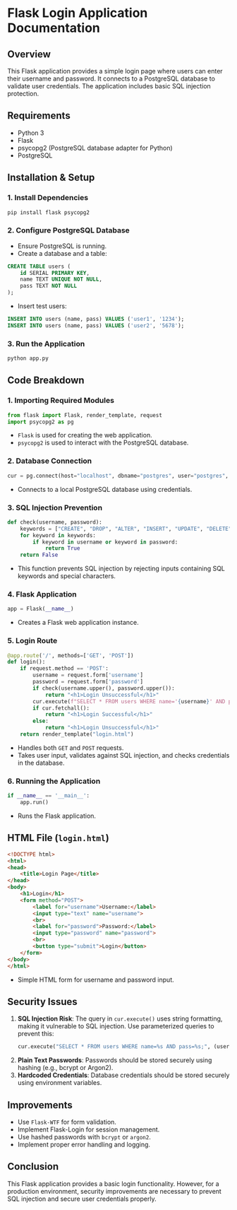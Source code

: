 # Flask Login Application Documentation

## Overview
This Flask application provides a simple login page where users can enter their username and password. It connects to a PostgreSQL database to validate user credentials. The application includes basic SQL injection protection.

## Requirements
- Python 3
- Flask
- psycopg2 (PostgreSQL database adapter for Python)
- PostgreSQL

## Installation & Setup
### 1. Install Dependencies
```sh
pip install flask psycopg2
```

### 2. Configure PostgreSQL Database
- Ensure PostgreSQL is running.
- Create a database and a table:
```sql
CREATE TABLE users (
    id SERIAL PRIMARY KEY,
    name TEXT UNIQUE NOT NULL,
    pass TEXT NOT NULL
);
```
- Insert test users:
```sql
INSERT INTO users (name, pass) VALUES ('user1', '1234');
INSERT INTO users (name, pass) VALUES ('user2', '5678');
```

### 3. Run the Application
```sh
python app.py
```

## Code Breakdown

### 1. Importing Required Modules
```python
from flask import Flask, render_template, request
import psycopg2 as pg
```
- `Flask` is used for creating the web application.
- `psycopg2` is used to interact with the PostgreSQL database.

### 2. Database Connection
```python
cur = pg.connect(host="localhost", dbname="postgres", user="postgres", password="1234", port=5432).cursor()
```
- Connects to a local PostgreSQL database using credentials.

### 3. SQL Injection Prevention
```python
def check(username, password):
    keywords = ["CREATE", "DROP", "ALTER", "INSERT", "UPDATE", "DELETE", "SELECT", "--", ";"]
    for keyword in keywords:
        if keyword in username or keyword in password:
            return True
    return False
```
- This function prevents SQL injection by rejecting inputs containing SQL keywords and special characters.

### 4. Flask Application
```python
app = Flask(__name__)
```
- Creates a Flask web application instance.

### 5. Login Route
```python
@app.route('/', methods=['GET', 'POST'])
def login():
    if request.method == 'POST':
        username = request.form['username']
        password = request.form['password']
        if check(username.upper(), password.upper()):
            return "<h1>Login Unsuccessful</h1>"
        cur.execute(f"SELECT * FROM users WHERE name='{username}' AND pass='{password}';")
        if cur.fetchall():
            return "<h1>Login Successful</h1>"
        else:
            return "<h1>Login Unsuccessful</h1>"
    return render_template("login.html")
```
- Handles both `GET` and `POST` requests.
- Takes user input, validates against SQL injection, and checks credentials in the database.

### 6. Running the Application
```python
if __name__ == '__main__':
    app.run()
```
- Runs the Flask application.

## HTML File (`login.html`)
```html
<!DOCTYPE html>
<html>
<head>
    <title>Login Page</title>
</head>
<body>
    <h1>Login</h1>
    <form method="POST">
        <label for="username">Username:</label>
        <input type="text" name="username">
        <br>
        <label for="password">Password:</label>
        <input type="password" name="password">
        <br>
        <button type="submit">Login</button>
    </form>
</body>
</html>
```
- Simple HTML form for username and password input.

## Security Issues
1. **SQL Injection Risk**: The query in `cur.execute()` uses string formatting, making it vulnerable to SQL injection. Use parameterized queries to prevent this:
    ```python
    cur.execute("SELECT * FROM users WHERE name=%s AND pass=%s;", (username, password))
    ```
2. **Plain Text Passwords**: Passwords should be stored securely using hashing (e.g., bcrypt or Argon2).
3. **Hardcoded Credentials**: Database credentials should be stored securely using environment variables.

## Improvements
- Use `Flask-WTF` for form validation.
- Implement Flask-Login for session management.
- Use hashed passwords with `bcrypt` or `argon2`.
- Implement proper error handling and logging.

## Conclusion
This Flask application provides a basic login functionality. However, for a production environment, security improvements are necessary to prevent SQL injection and secure user credentials properly.

